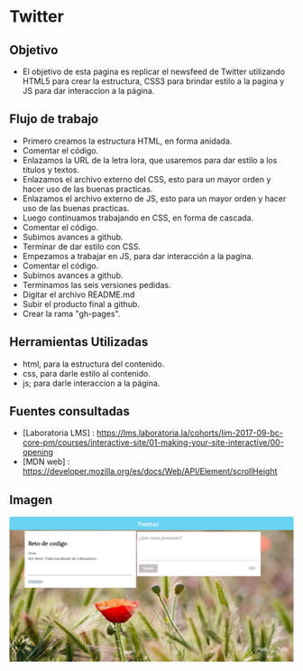 # Twitter

## Objetivo

- El objetivo de esta pagina es replicar el newsfeed de Twitter utilizando HTML5 para crear la estructura, CSS3 para brindar estilo a la pagina y JS para dar interaccion a la página.

## Flujo de trabajo

- Primero creamos la estructura HTML, en forma anidada.
- Comentar el código.
- Enlazamos la URL de la letra lora, que usaremos para dar estilo a los titulos y textos.
- Enlazamos el archivo externo del CSS, esto para un mayor orden y hacer uso de las buenas practicas.
- Enlazamos el archivo externo de JS, esto para un mayor orden y hacer uso de las buenas practicas.
- Luego continuamos trabajando en CSS, en forma de cascada.
- Comentar el código.
- Subimos avances a github.
- Terminar de dar estilo con CSS.
- Empezamos a trabajar en JS, para dar interacción a la pagina.
- Comentar el código.
- Subimos avances a github.
- Terminamos las seis versiones pedidas.
- Digitar el archivo README.md
- Subir el producto final a github.
- Crear la rama "gh-pages".

## Herramientas Utilizadas

- html, para la estructura del contenido.
- css, para darle estilo al contenido.
- js; para darle interaccion a la página.

## Fuentes consultadas
- [Laboratoria LMS] : https://lms.laboratoria.la/cohorts/lim-2017-09-bc-core-pm/courses/interactive-site/01-making-your-site-interactive/00-opening
- [MDN web] : https://developer.mozilla.org/es/docs/Web/API/Element/scrollHeight

## Imagen 
![Twitter](assets/images/twitter.png)